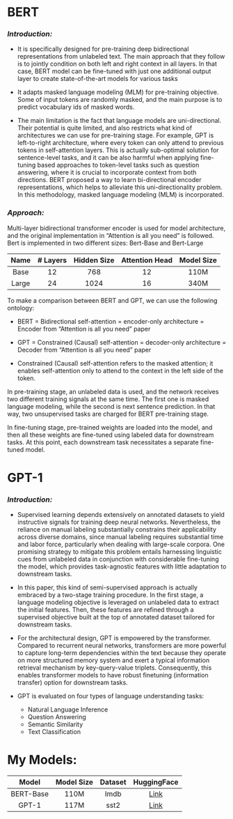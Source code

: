
# BERT

### *Introduction:*

* It is specifically designed for pre-training deep bidirectional representations from unlabeled text. The main approach that they follow is to jointly condition on both left and right context in all layers. In that case, BERT model can be fine-tuned with just one additional output layer to create state-of-the-art models for various tasks

* It adapts masked language modeling (MLM) for pre-training objective. Some of input tokens are randomly masked, and the main purpose is to predict vocabulary ids of masked words. 

* The main limitation is the fact that language models are uni-directional. Their potential is quite limited, and also restricts what kind of architectures we can use for pre-training stage. For example,  GPT is left-to-right architecture, where every token can only attend to previous tokens in self-attention layers. This is actually sub-optimal solution for sentence-level tasks, and it can be also harmful when applying fine-tuning based approaches to token-level tasks such as question answering, where it is crucial to incorporate context from both directions. BERT proposed a way to learn bi-directional encoder representations, which helps to alleviate this uni-directionality problem. In this methodology, masked language modeling (MLM) is incorporated. 

### *Approach:*

Multi-layer bidirectional transformer encoder is used for model architecture, and the original implementation in “Attention is all you need” is followed. Bert is implemented in two different sizes: Bert-Base and Bert-Large

| Name  | # Layers | Hidden Size | Attention Head |Model Size
|:-----:|:--------:|:-----------:|:--------------:|:--------:
| Base  | 12  | 768 | 12 | 110M
| Large | 24  | 1024 | 16 | 340M


To make a comparison between BERT and GPT, we can use the following ontology:

   * BERT = Bidirectional self-attention = encoder-only architecture = Encoder from “Attention is all you need” paper

   * GPT = Constrained (Causal) self-attention = decoder-only architecture = Decoder from “Attention is all you need” paper

   * Constrained (Causal) self-attention refers to the masked attention; it enables self-attention only to attend to the context in the left side of the token.


In pre-training stage, an unlabeled data is used, and the network receives two different training signals at the same time. The first one is masked language modeling, while the second is next sentence prediction. In that way, two unsupervised tasks are charged for BERT pre-training stage. 

In fine-tuning stage, pre-trained weights are loaded into the model, and then all these weights are fine-tuned using labeled data for downstream tasks. At this point, each downstream task necessitates a separate fine-tuned model. 


# GPT-1

### *Introduction:*

* Supervised learning depends extensively on annotated datasets to yield instructive signals for training deep neural networks. Nevertheless, the reliance on manual labeling substantially constrains their applicability across diverse domains, since manual labeling requires substantial time and labor force, particularly when dealing with large-scale corpora. One promising strategy to mitigate this problem entails harnessing linguistic cues from unlabeled data in conjunction with considerable fine-tuning the model, which provides task-agnostic features with little adaptation to downstream tasks. 

* In this paper, this kind of semi-supervised approach is actually embraced by a two-stage training procedure. In the first stage, a language modeling objective is leveraged on unlabeled data to extract the initial features. Then, these features are refined through a supervised objective built at the top of annotated dataset tailored for downstream tasks.

* For the architectural design, GPT is empowered by the transformer. Compared to recurrent neural networks, transformers are more powerful to capture long-term dependencies within the text because they operate on more structured memory system and exert a typical information retrieval mechanism by key-query-value triplets. Consequently, this enables transformer models to have robust finetuning (information transfer) option for downstream tasks. 

* GPT is evaluated on four types of language understanding tasks:
    * Natural Language Inference
    * Question Answering
    * Semantic Similarity
    * Text Classification


# My Models:

| Model |Model Size| Dataset | HuggingFace
|:-----:|:--------:|:--------:|:----------:
| BERT-Base | 110M | Imdb | [Link](https://huggingface.co/goktug14/bert_imdb)
| GPT-1 | 117M | sst2 | [Link](https://huggingface.co/goktug14/gpt1_sst2_right)